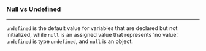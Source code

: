### Null vs Undefined
---
`undefined` is the default value for variables that are declared but not initialized, while `null` is an assigned value that represents 'no value.' `undefined` is type `undefined`, and `null` is an object.

